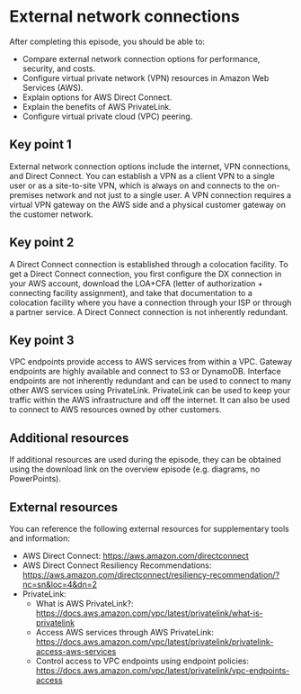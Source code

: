 # External network connections

After completing this episode, you should be able to:

+ Compare external network connection options for performance, security, and costs.
+ Configure virtual private network (VPN) resources in Amazon Web Services (AWS).
+ Explain options for AWS Direct Connect.
+ Explain the benefits of AWS PrivateLink.
+ Configure virtual private cloud (VPC) peering.

## Key point 1

External network connection options include the internet, VPN connections, and Direct Connect. You can establish a VPN as a client VPN to a single user or as a site-to-site VPN, which is always on and connects to the on-premises network and not just to a single user. A VPN connection requires a virtual VPN gateway on the AWS side and a physical customer gateway on the customer network.

## Key point 2

A Direct Connect connection is established through a colocation facility. To get a Direct Connect connection, you first configure the DX connection in your AWS account, download the LOA+CFA (letter of authorization + connecting facility assignment), and take that documentation to a colocation facility where you have a connection through your ISP or through a partner service. A Direct Connect connection is not inherently redundant.

## Key point 3

VPC endpoints provide access to AWS services from within a VPC. Gateway endpoints are highly available and connect to S3 or DynamoDB. Interface endpoints are not inherently redundant and can be used to connect to many other AWS services using PrivateLink. PrivateLink can be used to keep your traffic within the AWS infrastructure and off the internet. It can also be used to connect to AWS resources owned by other customers.

## Additional resources

If additional resources are used during the episode, they can be obtained using the download link on the overview episode (e.g. diagrams, no PowerPoints).

## External resources

You can reference the following external resources for supplementary tools and information:

+ AWS Direct Connect: <https://aws.amazon.com/directconnect>
+ AWS Direct Connect Resiliency Recommendations: <https://aws.amazon.com/directconnect/resiliency-recommendation/?nc=sn&loc=4&dn=2>
+ PrivateLink:
  + What is AWS PrivateLink?: <https://docs.aws.amazon.com/vpc/latest/privatelink/what-is-privatelink>
  + Access AWS services through AWS PrivateLink: <https://docs.aws.amazon.com/vpc/latest/privatelink/privatelink-access-aws-services>
  + Control access to VPC endpoints using endpoint policies: <https://docs.aws.amazon.com/vpc/latest/privatelink/vpc-endpoints-access>
